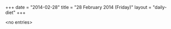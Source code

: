 +++
date = "2014-02-28"
title = "28 February 2014 (Friday)"
layout = "daily-diet"
+++

\<no entries\>